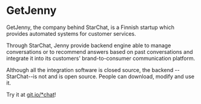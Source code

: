 # GetJenny

GetJenny, the company behind StarChat, is a Finnish startup which provides automated systems for customer services.

Through StarChat, Jenny provide backend engine able to manage conversations or to recommend answers based on past conversations and integrate it into its customers' brand-to-consumer communication platform.

Although all the integration software is closed source, the backend --StarChat--is not and is open source. People can download, modify and use it.

Try it at [git.io/*chat](http://git.io/*chat)!